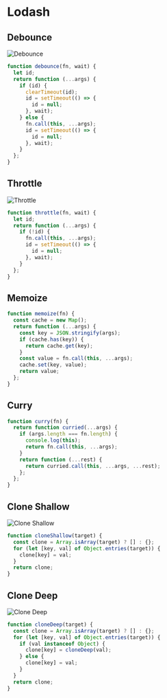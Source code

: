 # Lodash

## Debounce

![Debounce](/lodash-debounce.svg)

```js
function debounce(fn, wait) {
  let id;
  return function (...args) {
    if (id) {
      clearTimeout(id);
      id = setTimeout(() => {
        id = null;
      }, wait);
    } else {
      fn.call(this, ...args);
      id = setTimeout(() => {
        id = null;
      }, wait);
    }
  };
}
```

## Throttle

![Throttle](/lodash-throttle.svg)

```js
function throttle(fn, wait) {
  let id;
  return function (...args) {
    if (!id) {
      fn.call(this, ...args);
      id = setTimeout(() => {
        id = null;
      }, wait);
    }
  };
}
```

## Memoize

```js
function memoize(fn) {
  const cache = new Map();
  return function (...args) {
    const key = JSON.stringify(args);
    if (cache.has(key)) {
      return cache.get(key);
    }
    const value = fn.call(this, ...args);
    cache.set(key, value);
    return value;
  };
}
```

## Curry

```js
function curry(fn) {
  return function curried(...args) {
    if (args.length === fn.length) {
      console.log(this);
      return fn.call(this, ...args);
    }
    return function (...rest) {
      return curried.call(this, ...args, ...rest);
    };
  };
}
```

## Clone Shallow

![Clone Shallow](/lodash-clone-shallow.svg)

```js
function cloneShallow(target) {
  const clone = Array.isArray(target) ? [] : {};
  for (let [key, val] of Object.entries(target)) {
    clone[key] = val;
  }
  return clone;
}
```

## Clone Deep

![Clone Deep](/lodash-clone-deep.svg)

```js
function cloneDeep(target) {
  const clone = Array.isArray(target) ? [] : {};
  for (let [key, val] of Object.entries(target)) {
    if (val instanceof Object) {
      clone[key] = cloneDeep(val);
    } else {
      clone[key] = val;
    }
  }
  return clone;
}
```
